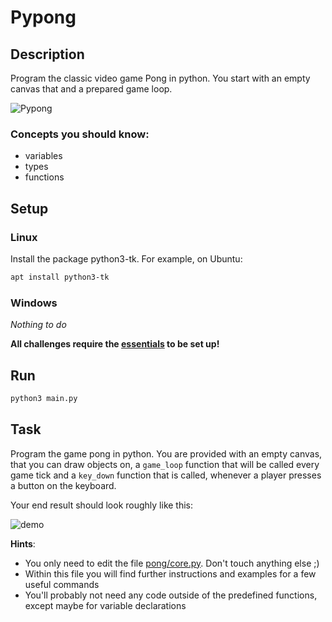 # Pypong

## Description

Program the classic video game Pong in python. You start with an empty canvas that and a prepared game loop.

![Pypong](demo.gif)

### Concepts you should know:

- variables
- types
- functions

## Setup

### Linux

Install the package python3-tk. For example, on Ubuntu: 
```sh
apt install python3-tk
```

### Windows

*Nothing to do*

**All challenges require the [essentials](../../docs/Essentials.md) to be set up!**

## Run

```sh
python3 main.py
```

## Task

Program the game pong in python. You are provided with an empty canvas, that you can draw objects on,
a `game_loop` function that will be called every game tick and a `key_down` function that is called,
whenever a player presses a button on the keyboard.

Your end result should look roughly like this:

![demo](demo.gif)

**Hints**:
- You only need to edit the file [pong/core.py](pong/core.py). Don't touch anything else ;)
- Within this file you will find further instructions and examples for a few useful commands
- You'll probably not need any code outside of the predefined functions, except maybe for variable declarations